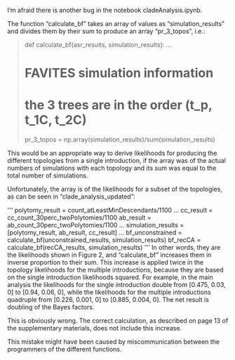 I’m afraid there is another bug in the notebook cladeAnalysis.ipynb. 

The function “calculate_bf” takes an array of values as “simulation_results” and divides them by their sum to produce an array “pr_3_topos”, i.e.:

> def calculate_bf(asr_results, simulation_results):
> …
> # FAVITES simulation information
> # the 3 trees are in the order (t_p, t_1C, t_2C)
> pr_3_topos = np.array(simulation_results)/sum(simulation_results)

This would be an appropriate way to derive likelihoods for producing the different topologies from a single introduction, if the array was of the actual numbers of simulations with each topology and its sum was equal to the total number of simulations.

Unfortunately, the array is of the likelihoods for a subset of the topologies, as can be seen in “clade_analysis_updated”:

'''
polytomy_result = count_atLeastMinDescendants/1100
…
cc_result = cc_count_30perc_twoPolytomies/1100
ab_result = ab_count_30perc_twoPolytomies/1100
…
simulation_results = [polytomy_result, ab_result, cc_result]
…
bf_unconstrained = calculate_bf(unconstrained_results, simulation_results)
bf_recCA = calculate_bf(recCA_results, simulation_results)
'''
In other words, they are the likelihoods shown in Figure 2, and “calculate_bf” increases them in inverse proportion to their sum. This increase is applied twice in the topology likelihoods for the multiple introductions, because they are based on the single introduction likelihoods squared. For example, in the main analysis the likelihoods for the single introduction double from [0.475, 0.03, 0] to [0.94, 0.06, 0], while the likelihoods for the multiple introductions quadruple from [0.226, 0.001, 0] to [0.885, 0.004, 0]. The net result is doubling of the Bayes factors.

This is obviously wrong. The correct calculation, as described on page 13 of the supplementary materials, does not include this increase. 

This mistake might have been caused by miscommunication between the programmers of the different functions.
